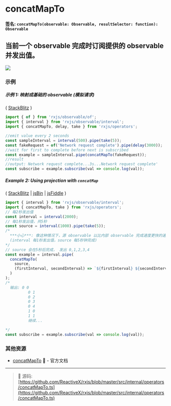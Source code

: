 # concatMapTo

#### 签名: `concatMapTo(observable: Observable, resultSelector: function): Observable`

## 当前一个 observable 完成时订阅提供的 observable 并发出值。

<div class="ua-ad"><a href="https://ultimateangular.com/?ref=76683_kee7y7vk"><img src="https://ultimateangular.com/assets/img/banners/ua-leader.svg"></a></div>

### 示例

##### 示例 1: 映射成基础的 observable (模拟请求)

( [StackBlitz](https://stackblitz.com/edit/typescript-fkkh6c?file=index.ts&devtoolsheight=50) )

```js
import { of } from 'rxjs/observable/of';
import { interval } from 'rxjs/observable/interval';
import { concatMapTo, delay, take } from 'rxjs/operators';

//emit value every 2 seconds
const sampleInterval = interval(500).pipe(take(5));
const fakeRequest = of('Network request complete').pipe(delay(3000));
//wait for first to complete before next is subscribed
const example = sampleInterval.pipe(concatMapTo(fakeRequest));
//result
//output: Network request complete...3s...Network request complete'
const subscribe = example.subscribe(val => console.log(val));
```

##### Example 2: Using projection with `concatMap`

( [StackBlitz](https://stackblitz.com/edit/typescript-4udcui?file=index.ts&devtoolsheight=50) |
[jsBin](http://jsbin.com/fogefebisu/1/edit?js,console) |
[jsFiddle](https://jsfiddle.net/btroncone/s19wtscb/) )

```js
import { interval } from 'rxjs/observable/interval';
import { concatMapTo, take } from 'rxjs/operators';
// 每2秒发出值
const interval = interval(2000);
// 每1秒发出值，共5秒
const source = interval(1000).pipe(take(5));
/*
  ***小心***: 像这种情况下，源 observable 以比内部 observable 完成速度更快的速度发出，内存问题可能会出现。
  (interval 每1秒发出值，source 每5秒钟完成)
*/
// source 会在5秒后完成， 发出 0,1,2,3,4
const example = interval.pipe(
  concatMapTo(
    source,
    (firstInterval, secondInterval) => `${firstInterval} ${secondInterval}`
  )
);
/*
  输出: 0 0
          0 1
          0 2
          0 3
          0 4
          1 0
          1 1
          继续...

*/
const subscribe = example.subscribe(val => console.log(val));
```

### 其他资源

* [concatMapTo](http://cn.rx.js.org/class/es6/Observable.js~Observable.html#instance-method-concatMapTo) :newspaper: - 官方文档

---
> :file_folder: 源码:  [https://github.com/ReactiveX/rxjs/blob/master/src/internal/operators/concatMapTo.ts](https://github.com/ReactiveX/rxjs/blob/master/src/internal/operators/concatMapTo.ts)
